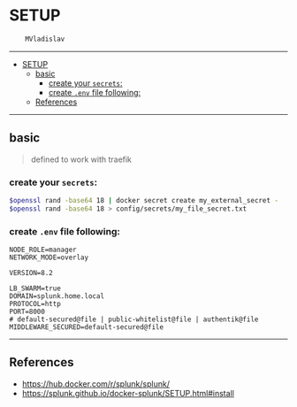 # SETUP

```sh
    MVladislav
```

---

- [SETUP](#setup)
  - [basic](#basic)
    - [create your `secrets`:](#create-your-secrets)
    - [create `.env` file following:](#create-env-file-following)
  - [References](#references)

---

## basic

> defined to work with traefik

### create your `secrets`:

```sh
$openssl rand -base64 18 | docker secret create my_external_secret -
$openssl rand -base64 18 > config/secrets/my_file_secret.txt
```

### create `.env` file following:

```env
NODE_ROLE=manager
NETWORK_MODE=overlay

VERSION=8.2

LB_SWARM=true
DOMAIN=splunk.home.local
PROTOCOL=http
PORT=8000
# default-secured@file | public-whitelist@file | authentik@file
MIDDLEWARE_SECURED=default-secured@file
```

---

## References

- <https://hub.docker.com/r/splunk/splunk/>
- <https://splunk.github.io/docker-splunk/SETUP.html#install>
